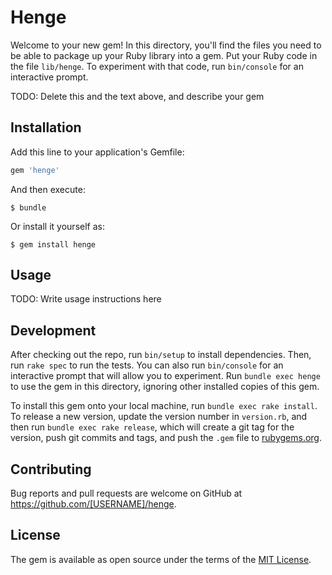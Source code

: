 # Henge

Welcome to your new gem! In this directory, you'll find the files you need to be able to package up your Ruby library into a gem. Put your Ruby code in the file `lib/henge`. To experiment with that code, run `bin/console` for an interactive prompt.

TODO: Delete this and the text above, and describe your gem

## Installation

Add this line to your application's Gemfile:

```ruby
gem 'henge'
```

And then execute:

    $ bundle

Or install it yourself as:

    $ gem install henge

## Usage

TODO: Write usage instructions here

## Development

After checking out the repo, run `bin/setup` to install dependencies. Then, run `rake spec` to run the tests. You can also run `bin/console` for an interactive prompt that will allow you to experiment. Run `bundle exec henge` to use the gem in this directory, ignoring other installed copies of this gem.

To install this gem onto your local machine, run `bundle exec rake install`. To release a new version, update the version number in `version.rb`, and then run `bundle exec rake release`, which will create a git tag for the version, push git commits and tags, and push the `.gem` file to [rubygems.org](https://rubygems.org).

## Contributing

Bug reports and pull requests are welcome on GitHub at https://github.com/[USERNAME]/henge.


## License

The gem is available as open source under the terms of the [MIT License](http://opensource.org/licenses/MIT).

